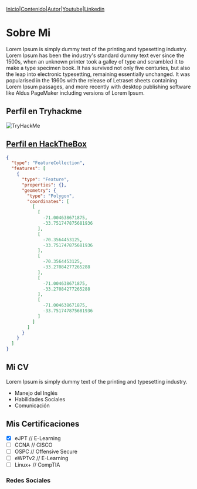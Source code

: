 [Inicio](https://bountyh4cker.github.io)|[Contenido](https://bountyh4cker.github.io/nav/page1.html)|[Autor](https://bountyh4cker.github.io/nav/about.html)|[Youtube](https://www.youtube.com/channel/UChNTj2xNpEQiliMv-IJbWvQ)|[Linkedin](https://www.linkedin.com/in/emersontech/)

# Sobre Mi
Lorem Ipsum is simply dummy text of the printing and typesetting industry. Lorem Ipsum has been the industry's standard dummy text ever since the 1500s, when an unknown printer took a galley of type and scrambled it to make a type specimen book. It has survived not only five centuries, but also the leap into electronic typesetting, remaining essentially unchanged. It was popularised in the 1960s with the release of Letraset sheets containing Lorem Ipsum passages, and more recently with desktop publishing software like Aldus PageMaker including versions of Lorem Ipsum.

## Perfil en Tryhackme
<img src="https://tryhackme-badges.s3.amazonaws.com/bountyhacker.png" alt="TryHackMe">

## [Perfil en HackTheBox](https://app.hackthebox.com/profile/924118)

```geojson
{
  "type": "FeatureCollection",
  "features": [
    {
      "type": "Feature",
      "properties": {},
      "geometry": {
        "type": "Polygon",
        "coordinates": [
          [
            [
              -71.004638671875,
              -33.751747875681936
            ],
            [
              -70.3564453125,
              -33.751747875681936
            ],
            [
              -70.3564453125,
              -33.27084277265288
            ],
            [
              -71.004638671875,
              -33.27084277265288
            ],
            [
              -71.004638671875,
              -33.751747875681936
            ]
          ]
        ]
      }
    }
  ]
}

```

## Mi CV
Lorem Ipsum is simply dummy text of the printing and typesetting industry.
- Manejo del Inglés
- Habilidades Sociales
- Comunicación

## Mis Certificaciones
- [X] eJPT // E-Learning
- [ ] CCNA // CISCO
- [ ] OSPC // Offensive Secure
- [ ] eWPTv2 // E-Learning
- [ ] Linux+ // CompTIA

### Redes Sociales
